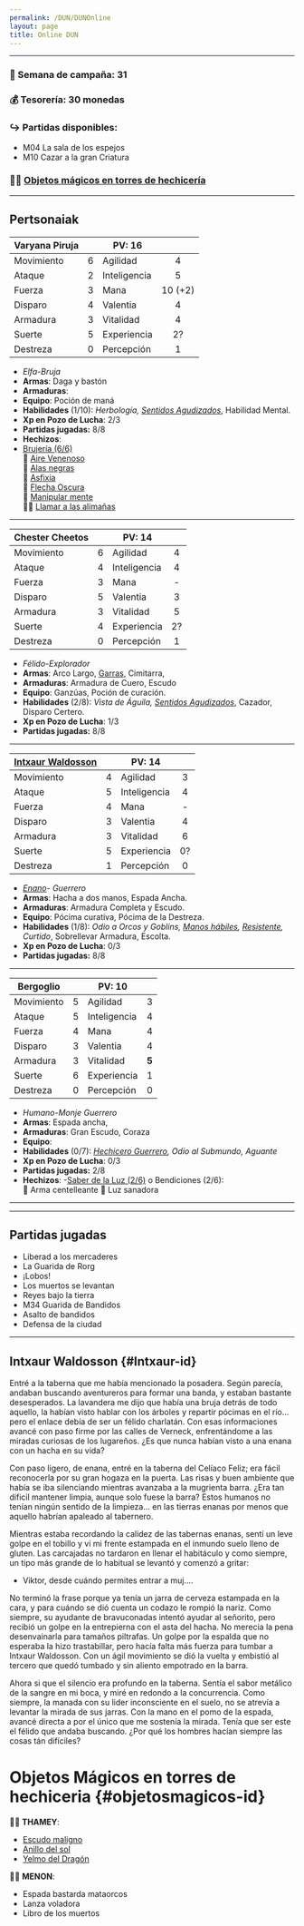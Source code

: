 ```yaml
---
permalink: /DUN/DUNOnline
layout: page
title: Online DUN
---
```




----

### 📆 Semana de campaña: 31    
### 💰 Tesorería: 30 monedas     
### ↪️ Partidas disponibles:   
- M04 La sala de los espejos
- M10 Cazar a la gran Criatura

### 🧙‍♀️ [Objetos mágicos en torres de hechicería](#objetosmagicos-id)
  
----

## Pertsonaiak

| Varyana Piruja    |      | **PV: 16**             |      |
| ---------- | :--: | ------------ | :--: |
| Movimiento |   6   | Agilidad     |   4   |
| Ataque     |   2   | Inteligencia |   5   |
| Fuerza     |   3   | Mana         |   10 (+2)   |
| Disparo    |   4   | Valentia     |   4   |
| Armadura   |   3   | Vitalidad    |   4   |
| Suerte     |   5   | Experiencia  |  2?   |
| Destreza   |   0   | Percepción   |  1    |

- *Elfa*-*Bruja*
- **Armas**: Daga y bastón
- **Armaduras**:
- **Equipo**: Poción de maná
- **Habilidades** (1/10): *Herbología, [Sentidos Agudizados](https://raw.githubusercontent.com/IzaroBlog/IzaroBlog.github.io/main/_images/DUN/Habilidades/sentidosagudizados.png)*, Habilidad Mental.
- **Xp en Pozo de Lucha**: 2/3
- **Partidas jugadas:** 8/8
- **Hechizos**: 
- [Brujería (6/6)](https://github.com/IzaroBlog/IzaroBlog.github.io/tree/main/_images/DUN/Hechizos/Brujeria)  
	🌚 [Aire Venenoso](https://github.com/IzaroBlog/IzaroBlog.github.io/blob/main/_images/DUN/Hechizos/Brujeria/airevenenoso.png?raw=true)  
	🌚 [Alas negras](https://github.com/IzaroBlog/IzaroBlog.github.io/blob/main/_images/DUN/Hechizos/Brujeria/alasnegras.png?raw=true)  
	🌚 [Asfixia](https://github.com/IzaroBlog/IzaroBlog.github.io/blob/main/_images/DUN/Hechizos/Brujeria/asfixia.png?raw=true)  
	🌚 [Flecha Oscura](https://github.com/IzaroBlog/IzaroBlog.github.io/blob/main/_images/DUN/Hechizos/Brujeria/flechaoscura.png?raw=true)  
	🌚 [Manipular mente](https://github.com/IzaroBlog/IzaroBlog.github.io/blob/main/_images/DUN/Hechizos/Brujeria/manipularmente.png?raw=true)  
	🌚🌚 [Llamar a las alimañas](https://raw.githubusercontent.com/IzaroBlog/IzaroBlog.github.io/main/_images/DUN/Hechizos/Brujeria/llamaralasalimanas.png)

---  



| Chester Cheetos    |      |     **PV: 14**         |      |
| ---------- | :--: | ------------ | :--: |
| Movimiento |  6    | Agilidad     |   4   |
| Ataque     |  4    | Inteligencia |   4   |
| Fuerza     |  3    | Mana         |   -   |
| Disparo    |  5    | Valentia     |   3   |
| Armadura   |  3    | Vitalidad    |   5   |
| Suerte     |  4    | Experiencia  |   2?   |
| Destreza   |  0    | Percepción   |  1   |

- *Félido*-*Explorador*
- **Armas**: Arco Largo, [Garras](https://raw.githubusercontent.com/IzaroBlog/IzaroBlog.github.io/main/_images/DUN/Equipo/garras.png), Cimitarra, 
- **Armaduras**: Armadura de Cuero, Escudo
- **Equipo**: Ganzúas, Poción de curación.  
- **Habilidades** (2/8): *Vista de Águila, [Sentidos Agudizados](https://raw.githubusercontent.com/IzaroBlog/IzaroBlog.github.io/main/_images/DUN/Habilidades/sentidosagudizados.png)*, Cazador, Disparo Certero.
- **Xp en Pozo de Lucha**: 1/3
- **Partidas jugadas:** 8/8


---


| [Intxaur Waldosson](#Intxaur-id)     |      |   **PV: 14**           |      |
| ---------- | :--: | ------------ | :--: |
| Movimiento |   4   | Agilidad     |  3    |
| Ataque     |   5   | Inteligencia |  4    |
| Fuerza     |   4   | Mana         |  -    |
| Disparo    |   3   | Valentia     |  4    |
| Armadura   |   3   | Vitalidad    |  6    |
| Suerte     |   5   | Experiencia  |  0?    |
| Destreza   |   1   | Percepción   |  0    |

- *[Enano](https://raw.githubusercontent.com/IzaroBlog/IzaroBlog.github.io/main/_images/DUN/RazasyProfesiones/enano.png)*- *Guerrero*
- **Armas**: Hacha a dos manos, Espada Ancha. 
- **Armaduras**: Armadura Completa y Escudo.
- **Equipo**: Pócima curativa, Pócima de la Destreza.
- **Habilidades** (1/8): *Odio a Orcos y Goblins, [Manos hábiles](https://raw.githubusercontent.com/IzaroBlog/IzaroBlog.github.io/main/_images/DUN/Habilidades/manoshabiles.png), [Resistente](https://raw.githubusercontent.com/IzaroBlog/IzaroBlog.github.io/main/_images/DUN/Habilidades/resistente.png), Curtido*, Sobrellevar Armadura, Escolta.
- **Xp en Pozo de Lucha**: 0/3
- **Partidas jugadas:** 8/8

---

| Bergoglio    |      |      **PV: 10**        |      |
| ---------- | :--: | ------------ | :--: |
| Movimiento |  5    | Agilidad     |   3   |
| Ataque     |  5    | Inteligencia |   4   |
| Fuerza     |  4    | Mana         |   4   |
| Disparo    |  3    | Valentia     |   4   |
| Armadura   |  3   | Vitalidad    |   **5**   |
| Suerte     |  6    | Experiencia  |  1    |
| Destreza   |  0    | Percepción   |  0    |

- *Humano-Monje Guerrero*
- **Armas**: Espada ancha,
- **Armaduras**: Gran Escudo, Coraza
- **Equipo**:  
- **Habilidades** (0/7): *[Hechicero Guerrero](https://raw.githubusercontent.com/IzaroBlog/IzaroBlog.github.io/main/_images/DUN/RazasyProfesiones/hechiceroguerrero.jpg), Odio al Submundo, Aguante*
- **Xp en Pozo de Lucha**: 0/3
- **Partidas jugadas:** 2/8
- **Hechizos**: 
-[Saber de la Luz (2/6)](https://github.com/IzaroBlog/IzaroBlog.github.io/tree/main/_images/DUN/Hechizos/Saber%20de%20la%20Luz) o Bendiciones (2/6):   
	💫 Arma centelleante
	💫 Luz sanadora

----



---  

## Partidas jugadas
- Liberad a los mercaderes
- La Guarida de Rorg
- ¡Lobos!
- Los muertos se levantan
- Reyes bajo la tierra
- M34 Guarida de Bandidos
- Asalto de bandidos
- Defensa de la ciudad
----

## Intxaur Waldosson {#Intxaur-id}

Entré a la taberna que me había mencionado la posadera. Según parecía, andaban buscando aventureros para formar una banda, y estaban bastante desesperados. La lavandera me dijo que había una bruja detrás de todo aquello, la habían visto hablar con los árboles y repartir pócimas en el río... pero el enlace debía de ser un félido charlatán. Con esas informaciones avancé con paso firme por las calles de Verneck, enfrentándome a las miradas curiosas de los lugareños. ¿Es que nunca habían visto a una enana con un hacha en su vida? 

Con paso ligero, de enana, entré en la taberna del Celíaco Feliz; era fácil reconocerla por su gran hogaza en la puerta. Las risas y buen ambiente que había se iba silenciando mientras avanzaba a la mugrienta barra. ¿Era tan dificil mantener limpia, aunque solo fuese la barra? Estos humanos no tenían ningún sentido de la limpieza... en las tierras enanas por menos que aquello habrían apaleado al tabernero.

Mientras estaba recordando la calidez de las tabernas enanas, sentí un leve golpe en el tobillo y vi mi frente estampada en el inmundo suelo lleno de gluten. Las carcajadas no tardaron en llenar el habitáculo y como siempre, un tipo más grande de lo habitual se levantó y comenzó a gritar: 

- Viktor, desde cuándo permites entrar a muj....

No terminó la frase porque ya tenía un jarra de cerveza estampada en la cara, y para cuándo se dió cuenta un codazo le rompió la nariz. Como siempre, su ayudante de bravuconadas intentó ayudar al señorito, pero recibió un golpe en la entrepierna con el asta del hacha. No merecia la pena desenvainarla para tamaños piltrafas. Un golpe por la espalda que no esperaba la hizo trastabillar, pero hacía falta más fuerza para tumbar a Intxaur Waldosson. Con un ágil movimiento se dió la vuelta y embistió al tercero que quedó tumbado y sin aliento empotrado en la barra. 

Ahora si que el silencio era profundo en la taberna. Sentía el sabor metálico de la sangre en mi boca, y miré en redondo a la concurrencia. Como siempre, la manada con su lider inconsciente en el suelo, no se atrevía a levantar la mirada de sus jarras. Con la mano en el pomo de la espada, avancé directa a por el único que me sostenía la mirada. Tenía que ser este el félido que andaba buscando. 
¿Por qué los hombres hacían siempre las cosas tán difíciles?

# Objetos Mágicos en torres de hechiceria {#objetosmagicos-id}

🧙‍♀️ **THAMEY**:   
- [Escudo maligno](https://raw.githubusercontent.com/IzaroBlog/IzaroBlog.github.io/main/_images/DUN/Equipo/ObjetosMagicos/escudomaligno.png)
- [Anillo del sol](https://raw.githubusercontent.com/IzaroBlog/IzaroBlog.github.io/main/_images/DUN/Equipo/ObjetosMagicos/anillodelsol.png)
- [Yelmo del Dragón](https://raw.githubusercontent.com/IzaroBlog/IzaroBlog.github.io/main/_images/DUN/Equipo/ObjetosMagicos/yelmodeldragon.png)

🧙‍♀️ **MENON**:
- Espada bastarda mataorcos
- Lanza voladora
- Libro de los muertos
